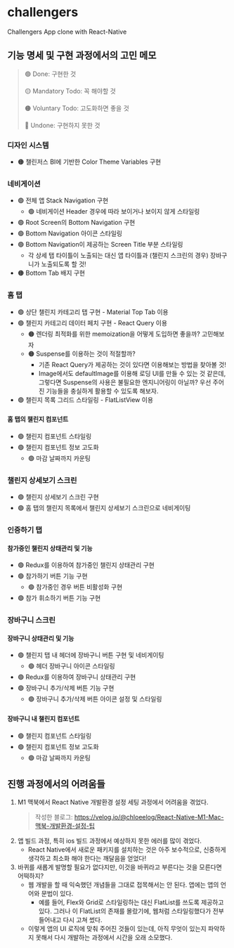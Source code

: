 # challengers
Challengers App clone with React-Native

## 기능 명세 및 구현 과정에서의 고민 메모

> 🟢 Done: 구현한 것
> 
> 🟡 Mandatory Todo: 꼭 해야할 것
> 
> 🟠 Voluntary Todo: 고도화하면 좋을 것
> 
> 🔴 Undone: 구현하지 못한 것

### 디자인 시스템
- 🟠 챌린저스 BI에 기반한 Color Theme Variables 구현

### 네비게이션
- 🟢 전체 앱 Stack Navigation 구현
  - 🟢 네비게이션 Header 경우에 따라 보이거나 보이지 않게 스타일링
- 🟢 Root Screen의 Bottom Navigation 구현
- 🟢 Bottom Navigation 아이콘 스타일링
- 🟢 Bottom Navigation이 제공하는 Screen Title 부분 스타일링
  - 각 상세 탭 타이틀이 노출되는 대신 앱 타이틀과 (챌린지 스크린의 경우) 장바구니가 노출되도록 할 것!
- 🟠 Bottom Tab 배지 구현
  
### 홈 탭
- 🟢 상단 챌린지 카테고리 탭 구현 - Material Top Tab 이용
- 🟢 챌린지 카테고리 데이터 페치 구현 - React Query 이용
  - 🟠 렌더링 최적화를 위한 memoization을 어떻게 도입하면 좋을까? 고민해보자
  - 🟠 Suspense를 이용하는 것이 적절할까? 
    - 기존 React Query가 제공하는 것이 있다면 이용해보는 방법을 찾아볼 것!
    - Image에서도 defaultImage를 이용해 로딩 UI를 만들 수 있는 것 같은데, 그렇다면 Suspense의 사용은 불필요한 엔지니어링이 아닐까? 우선 주어진 기능들을 충실하게 활용할 수 있도록 해보자.
- 🟢 챌린지 목록 그리드 스타일링 - FlatListView 이용

#### 홈 탭의 챌린지 컴포넌트 
- 🟢 챌린지 컴포넌트 스타일링
- 🟢 챌린지 컴포넌트 정보 고도화
  - 🟢 마감 날짜까지 카운팅

### 챌린지 상세보기 스크린
- 🟢 챌린지 상세보기 스크린 구현
- 🟢 홈 탭의 챌린지 목록에서 챌린지 상세보기 스크린으로 네비게이팅

### 인증하기 탭

#### 참가중인 챌린지 상태관리 및 기능
- 🟢 Redux를 이용하여 참가중인 챌린지 상태관리 구현
- 🟢 참가하기 버튼 기능 구현
  - 🟢 참가중인 경우 버튼 비활성화 구현
- 🟢 참가 휘소하기 버튼 기능 구현

### 장바구니 스크린

#### 장바구니 상태관리 및 기능
- 🟢 챌린지 탭 내 헤더에 장바구니 버튼 구현 및 네비게이팅
  - 🟢 헤더 장바구니 아이콘 스타일링
- 🟢 Redux를 이용하여 장바구니 상태관리 구현
- 🟢 장바구니 추가/삭제 버튼 기능 구현
  - 🟢 장바구니 추가/삭제 버튼 아이콘 설정 및 스타일링

#### 장바구니 내 챌린지 컴포넌트
- 🟢 챌린지 컴포넌트 스타일링
- 🟢 챌린지 컴포넌트 정보 고도화
  - 🟢 마감 날짜까지 카운팅


## 진행 과정에서의 어려움들
1. M1 맥북에서 React Native 개발환경 설정 세팅 과정에서 어려움을 겪었다.
   > 작성한 블로그: https://velog.io/@chloeelog/React-Native-M1-Mac-맥북-개발환경-설정-팁
2. 앱 빌드 과정, 특히 ios 빌드 과정에서 예상하지 못한 에러를 많이 겪었다.
   * React Native에서 새로운 패키지를 설치하는 것은 아주 보수적으로, 신중하게 생각하고 최소화 해야 한다는 깨달음을 얻었다! 
3. 바퀴를 새롭게 발명할 필요가 없다지만, 이것을 바퀴라고 부른다는 것을 모른다면 어떡하지?
   * 웹 개발을 할 때 익숙했던 개념들을 그대로 접목해서는 안 된다. 앱에는 앱의 언어와 문법이 있다.
     * 예를 들어, Flex와 Grid로 스타일링하는 대신 FlatList를 쓰도록 제공하고 있다. 그러나 이 FlatList의 존재를 몰랐기에, 웹처럼 스타일링했다가 전부 들어내고 다시 고쳐 썼다.
   * 이렇게 앱의 UI 로직에 맞춰 주어진 것들이 있는데, 아직 무엇이 있는지 파악하지 못해서 다시 개발하는 과정에서 시간을 오래 소모했다.

